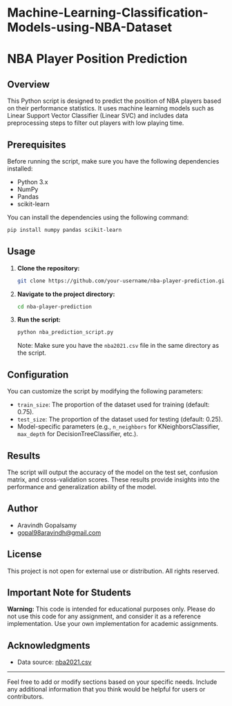 # Machine-Learning-Classification-Models-using-NBA-Dataset

# NBA Player Position Prediction

## Overview

This Python script is designed to predict the position of NBA players based on their performance statistics. It uses machine learning models such as Linear Support Vector Classifier (Linear SVC) and includes data preprocessing steps to filter out players with low playing time.

## Prerequisites

Before running the script, make sure you have the following dependencies installed:

- Python 3.x
- NumPy
- Pandas
- scikit-learn

You can install the dependencies using the following command:

```bash
pip install numpy pandas scikit-learn
```

## Usage

1. **Clone the repository:**

    ```bash
    git clone https://github.com/your-username/nba-player-prediction.git
    ```

2. **Navigate to the project directory:**

    ```bash
    cd nba-player-prediction
    ```

3. **Run the script:**

    ```bash
    python nba_prediction_script.py
    ```

    Note: Make sure you have the `nba2021.csv` file in the same directory as the script.

## Configuration

You can customize the script by modifying the following parameters:

- `train_size`: The proportion of the dataset used for training (default: 0.75).
- `test_size`: The proportion of the dataset used for testing (default: 0.25).
- Model-specific parameters (e.g., `n_neighbors` for KNeighborsClassifier, `max_depth` for DecisionTreeClassifier, etc.).

## Results

The script will output the accuracy of the model on the test set, confusion matrix, and cross-validation scores. These results provide insights into the performance and generalization ability of the model.

## Author

- Aravindh Gopalsamy
- gopal98aravindh@gmail.com

## License

This project is not open for external use or distribution. All rights reserved.

## Important Note for Students

**Warning:** This code is intended for educational purposes only. Please do not use this code for any assignment, and consider it as a reference implementation. Use your own implementation for academic assignments.

## Acknowledgments

- Data source: [nba2021.csv](link-to-data-source)

---

Feel free to add or modify sections based on your specific needs. Include any additional information that you think would be helpful for users or contributors.
